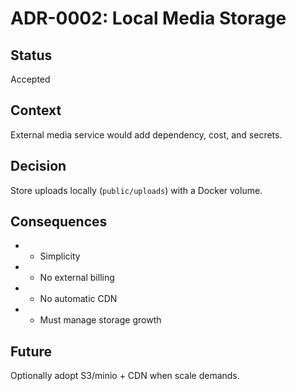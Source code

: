 # ADR-0002: Local Media Storage

## Status
Accepted

## Context
External media service would add dependency, cost, and secrets.

## Decision
Store uploads locally (`public/uploads`) with a Docker volume.

## Consequences
* + Simplicity
* + No external billing
* - No automatic CDN
* - Must manage storage growth

## Future
Optionally adopt S3/minio + CDN when scale demands.
